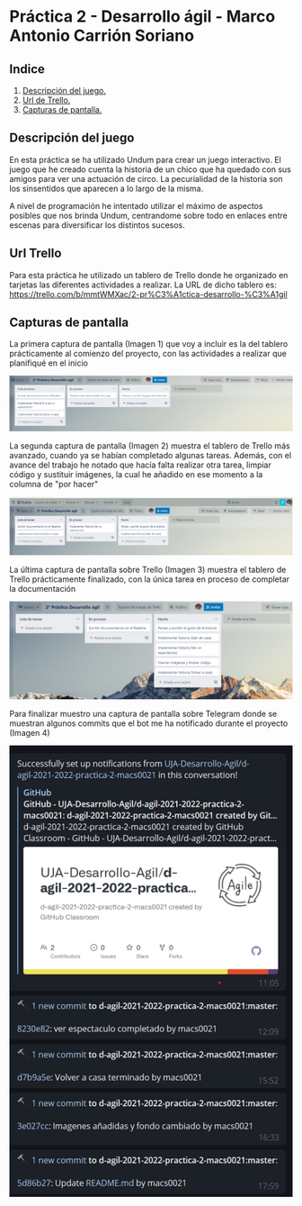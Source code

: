 # Práctica 2 - Desarrollo ágil - Marco Antonio Carrión Soriano

## Indice

1. [ Descripción del juego. ](#desc)
2. [ Url de Trello. ](#url)
3. [ Capturas de pantalla. ](#cap)

<a name="desc"></a>
## Descripción del juego

En esta práctica se ha utilizado Undum para crear un juego interactivo. El juego que he creado cuenta la historia de un chico que ha quedado con sus amigos
para ver una actuación de circo. La pecurialidad de la historia son los sinsentidos que aparecen a lo largo de la misma.

A nivel de programación he intentado utilizar el máximo de aspectos posibles que nos brinda Undum, centrandome sobre todo en enlaces entre escenas para diversificar los distintos sucesos.

<a name="url"></a>
## Url Trello

Para esta práctica he utilizado un tablero de Trello donde he organizado en tarjetas las diferentes actividades a realizar. 
La URL de dicho tablero es: https://trello.com/b/mmtWMXac/2-pr%C3%A1ctica-desarrollo-%C3%A1gil

<a name="cap"></a>
## Capturas de pantalla

La primera captura de pantalla (Imagen 1) que voy a incluir es la del tablero prácticamente al comienzo del proyecto, con las actividades a realizar que planifiqué en el inicio

<img src="capturas/capturaTrello2.png" alt="imagen 1" title="Imagen 1">

La segunda captura de pantalla (Imagen 2) muestra el tablero de Trello más avanzado, cuando ya se habían completado algunas tareas. Además, con el avance del trabajo he notado que hacía falta realizar otra tarea, limpiar código y sustituir imágenes, la cual he añadido en ese momento a la columna de "por hacer"

<img src="capturas/capturaTrello3.png" alt="imagen 2" title="Imagen 2">

La última captura de pantalla sobre Trello (Imagen 3) muestra el tablero de Trello prácticamente finalizado, con la única tarea en proceso de completar la documentación

<img src="capturas/capturaTrello5.png" alt="imagen 3" title="Imagen 3">

Para finalizar muestro una captura de pantalla sobre Telegram donde se muestran algunos commits que el bot me ha notificado durante el proyecto (Imagen 4) 

<img src="capturas/capturaTelegram.png" alt="imagen 4" title="Imagen 4">
